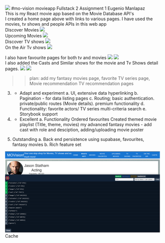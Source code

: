 <img src="https://github.com/emanlapaz/moviesApp/blob/main/src/images/homepage.png">
#mo-vision movieapp
Fullstack 2 Assignment 1
Eugenio Manlapaz
<br/>
This is my React movie app based on the Movie Database API's
<br/>
I created a home page above with links to various pages. 
I have used the movies, tv shows and people APIs in this web app

<br/>
Discover Movies
<img src="https://github.com/emanlapaz/moviesApp/blob/main/src/images/movies.png">
<br/>
Upcoming Movies
<img src="https://github.com/emanlapaz/moviesApp/blob/main/src/images/upcomingMovies.png">
<br/>
Discover TV shows
<img src="https://github.com/emanlapaz/moviesApp/blob/main/src/images/tvshows.png">
<br/>
On the Air Tv shows
<img src="https://github.com/emanlapaz/moviesApp/blob/main/src/images/ontheair.png">
<br/>

I also have favourite pages for both tv and movies
<img src="https://github.com/emanlapaz/moviesApp/blob/main/src/images/movies%20favorites.png">
<img src="https://github.com/emanlapaz/moviesApp/blob/main/src/images/tvfavorites.png">
<br/>
I also added the Casts and Similar shows for the movie and Tv Shows detail pages.
<img src="https://github.com/emanlapaz/moviesApp/blob/main/src/images/moviedetails.png">
<img src="https://github.com/emanlapaz/moviesApp/blob/main/src/images/tvshowdetails.png">



>> plan: 
add my fantasy movies page, 
favorite TV series page, 
Movie recommendation
TV recommendation pages


3. * Adapt and experiment
a. UI, extensive data hyperlinking
b. Pagination - for data listing pages
c. Routing; basic authentication. 
    private/public routes (Movie details). 
    premium functionality
d. Functionality: 
    favorite actors/ TV series
    multi-criteria search
e. Storybook support

4. * Excellent
a. Functionality
    Ordered favourites
    Created themed movie playlist (Title, theme, movies)
    my advanced fantasy movies - add cast with role and desciption, adding/uploading movie poster

5. Outstanding
a. Back end persistence using supabase, favourites, fantasy movies
b. Rich feature set



<img src="https://github.com/emanlapaz/moviesApp/blob/main/src/images/cache.png">
Cache

